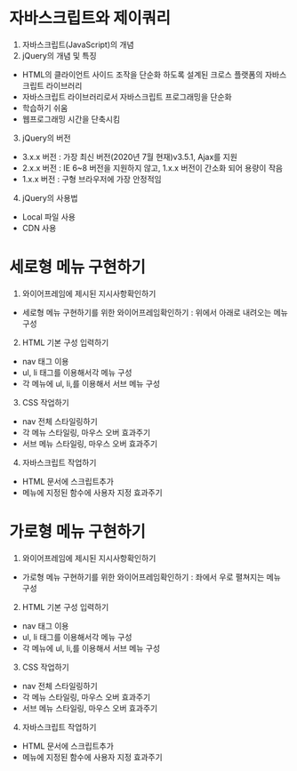 # 자바스크립트와 제이쿼리
1. 자바스크립트(JavaScript)의 개념
2. jQuery의 개념 및 특징
- HTML의 클라이언트 사이드 조작을 단순화 하도록 설계된 크로스 플랫폼의 자바스크립트 라이브러리
- 자바스크립트 라이브러리로서 자바스크립트 프로그래밍을 단순화
- 학습하기 쉬움
- 웹프로그래밍 시간을 단축시킴
3. jQuery의 버전
- 3.x.x 버전 : 가장 최신 버전(2020년 7월 현재)v3.5.1, Ajax를 지원
- 2.x.x 버전 : IE 6~8 버전을 지원하지 않고, 1.x.x 버전이 간소화 되어 용량이 작음
- 1.x.x 버전 : 구형 브라우저에 가장 안정적임
4. jQuery의 사용법
- Local 파일 사용
- CDN 사용

# 세로형 메뉴 구현하기
1. 와이어프레임에 제시된 지시사항확인하기
- 세로형 메뉴 구현하기를 위한 와이어프레임확인하기 : 위에서 아래로 내려오는 메뉴 구성
2. HTML 기본 구성 입력하기
- nav 태그 이용
- ul, li 태그를 이용해서각 메뉴 구성
- 각 메뉴에 ul, li,를 이용해서 서브 메뉴 구성
3. CSS 작업하기
- nav 전체 스타일링하기
- 각 메뉴 스타일링, 마우스 오버 효과주기
- 서브 메뉴 스타일링, 마우스 오버 효과주기
4. 자바스크립트 작업하기
- HTML 문서에 스크립트추가
- 메뉴에 지정된 함수에 사용자 지정 효과주기

# 가로형 메뉴 구현하기
1. 와이어프레임에 제시된 지시사항확인하기
- 가로형 메뉴 구현하기를 위한 와이어프레임확인하기 : 좌에서 우로 펼쳐지는 메뉴 구성
2. HTML 기본 구성 입력하기
- nav 태그 이용
- ul, li 태그를 이용해서각 메뉴 구성
- 각 메뉴에 ul, li,를 이용해서 서브 메뉴 구성
3. CSS 작업하기
- nav 전체 스타일링하기
- 각 메뉴 스타일링, 마우스 오버 효과주기
- 서브 메뉴 스타일링, 마우스 오버 효과주기
4. 자바스크립트 작업하기
- HTML 문서에 스크립트추가
- 메뉴에 지정된 함수에 사용자 지정 효과주기